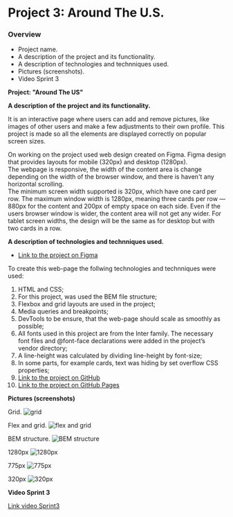 # Project 3: Around The U.S.

### Overview

- Project name.
- A description of the project and its functionality.
- A description of technologies and technniques used.
- Pictures (screenshots).
- Video Sprint 3

**Project: "Around The US"**

**A description of the project and its functionality.**

It is an interactive page where users can add and remove pictures, like images of other users and make a few adjustments to their own profile.
This project is made so all the elements are displayed correctly on popular screen sizes.

On working on the project used web design created on Figma. Figma design that provides layouts for mobile (320px) and desktop (1280px).  
The webpage is responsive, the width of the content area is change depending on the width of the browser window, and there is haven't any horizontal scrolling.  
The minimum screen width supported is 320px, which have one card per row. The maximum window width is 1280px, meaning three cards per row — 880px for the content and 200px of empty space on each side. Even if the users browser window is wider, the content area will not get any wider. For tablet screen widths, the design will be the same as for desktop but with two cards in a row.

**A description of technologies and technniques used.**

- [Link to the project on Figma](https://www.figma.com/file/ii4xxsJ0ghevUOcssTlHZv/Sprint-3%3A-Around-the-US?node-id=0%3A1)

To create this web-page the follwing technologies and technniques were used:

1. HTML and CSS;
2. For this project, was used the BEM file structure;
3. Flexbox and grid layouts are used in the project;
4. Media queries and breakpoints;
5. DevTools to be ensure, that the web-page should scale as smoothly as possible;
6. All fonts used in this project are from the Inter family. The necessary font files and @font-face declarations were added in the project’s vendor directory;
7. A line-height was calculated by dividing line-height by font-size;
8. In some parts, for example cards, text was hiding by set overflow CSS properties;
9. [Link to the project on GitHub](https://github.com/Goldshtern/se_project_aroundtheus.git)
10. [Link to the project on GitHub Pages](https://goldshtern.github.io/se_project_aroundtheus/)

**Pictures (screenshots)**

Grid.
![grid](./images/demo/BEM%20file%20stucture.png)

Flex and grid.
![flex and grid](./images/demo/flex%20and%20grid.png)

BEM structure.
![BEM structure](./images/demo/BEM%20file%20stucture.png)

1280px
![1280px](./images/demo/1280px.png)

775px
![775px](./images/demo/775px.png)

320px
![320px](./images/demo/320px.png)

**Video Sprint 3**

[Link video Sprint3](https://drive.google.com/file/d/10PqCoLS06U0tTde5b6TW8NSebKJPk0fy/view?usp=sharing)
